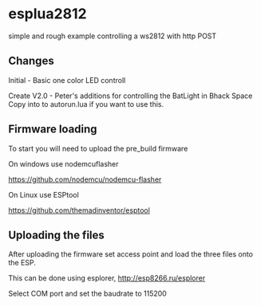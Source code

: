 # esplua2812
simple and rough example controlling a ws2812 with http POST

## Changes
Initial - Basic one color LED controll

Create V2.0 - Peter's additions for controlling the BatLight in Bhack Space
              Copy into to autorun.lua if you want to use this.

## Firmware loading

To start you will need to upload the pre_build firmware

On windows use nodemcuflasher

https://github.com/nodemcu/nodemcu-flasher

On Linux use ESPtool

https://github.com/themadinventor/esptool


## Uploading the files
After uploading the firmware set access point and load the three files onto the ESP.

This can be done using esplorer, http://esp8266.ru/esplorer

Select COM port and set the baudrate to 115200
